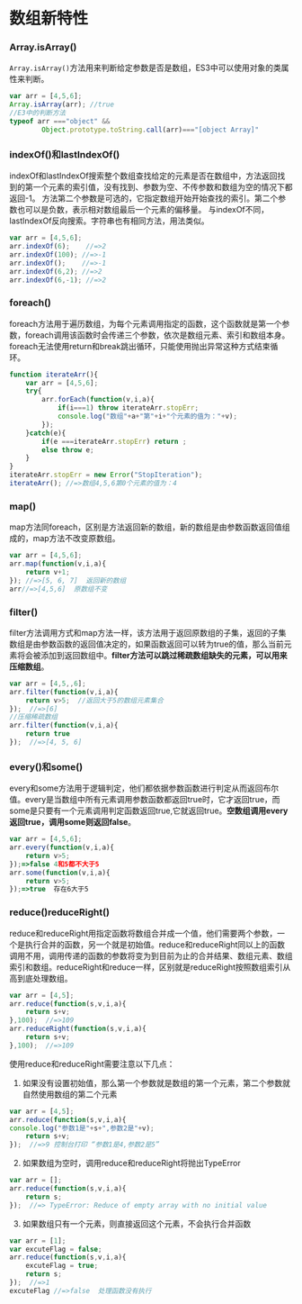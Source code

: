 # 数组新特性

### Array.isArray()
`Array.isArray()`方法用来判断给定参数是否是数组，ES3中可以使用对象的类属性来判断。

```javascript
var arr = [4,5,6];
Array.isArray(arr); //true
//E3中的判断方法
typeof arr ==="object" &&
        Object.prototype.toString.call(arr)==="[object Array]"
```
### indexOf()和lastIndexOf()
indexOf和lastIndexOf搜索整个数组查找给定的元素是否在数组中，方法返回找到的第一个元素的索引值，没有找到、参数为空、不传参数和数组为空的情况下都返回-1。
方法第二个参数是可选的，它指定数组开始开始查找的索引。第二个参数也可以是负数，表示相对数组最后一个元素的偏移量。
与indexOf不同，lastIndexOf反向搜索。字符串也有相同方法，用法类似。

```javascript
var arr = [4,5,6];
arr.indexOf(6);    //=>2
arr.indexOf(100); //=>-1
arr.indexOf();    //=>-1
arr.indexOf(6,2); //=>2
arr.indexOf(6,-1); //=>2
```
### foreach()
foreach方法用于遍历数组，为每个元素调用指定的函数，这个函数就是第一个参数，foreach调用该函数时会传递三个参数，依次是数组元素、索引和数组本身。foreach无法使用return和break跳出循环，只能使用抛出异常这种方式结束循环。

```javascript
function iterateArr(){
    var arr = [4,5,6];
    try{
        arr.forEach(function(v,i,a){
            if(i===1) throw iterateArr.stopErr;
            console.log("数组"+a+"第"+i+"个元素的值为："+v);
        });
    }catch(e){
        if(e ===iterateArr.stopErr) return ;
        else throw e;
    }
}
iterateArr.stopErr = new Error("StopIteration");
iterateArr(); //=>数组4,5,6第0个元素的值为：4
```
### map()
map方法同foreach，区别是方法返回新的数组，新的数组是由参数函数返回值组成的，map方法不改变原数组。

```javascript
var arr = [4,5,6];
arr.map(function(v,i,a){
    return v+1;
}); //=>[5, 6, 7]  返回新的数组
arr//=>[4,5,6]  原数组不变
```
### filter()
filter方法调用方式和map方法一样，该方法用于返回原数组的子集，返回的子集数组是由参数函数的返回值决定的，如果函数返回可以转为true的值，那么当前元素将会被添加到返回数组中。**filter方法可以跳过稀疏数组缺失的元素，可以用来压缩数组**。

```javascript
var arr = [4,5,,6];
arr.filter(function(v,i,a){
    return v>5;  //返回大于5的数组元素集合
});  //=>[6]
//压缩稀疏数组
arr.filter(function(v,i,a){
    return true
});  //=>[4, 5, 6]
```
### every()和some()
every和some方法用于逻辑判定，他们都依据参数函数进行判定从而返回布尔值。every是当数组中所有元素调用参数函数都返回true时，它才返回true，而some是只要有一个元素调用判定函数返回true,它就返回true。**空数组调用every返回true，调用some则返回false**。
```javascript
var arr = [4,5,6];
arr.every(function(v,i,a){
    return v>5;
});=>false 4和5都不大于5
arr.some(function(v,i,a){
    return v>5;
});=>true  存在6大于5
```
### reduce()reduceRight()
reduce和reduceRight用指定函数将数组合并成一个值，他们需要两个参数，一个是执行合并的函数，另一个就是初始值。reduce和reduceRight同以上的函数调用不用，调用传递的函数的参数将变为到目前为止的合并结果、数组元素、数组索引和数组。reduceRight和reduce一样，区别就是reduceRight按照数组索引从高到底处理数组。

```javascript
var arr = [4,5];
arr.reduce(function(s,v,i,a){
    return s+v;
},100);  //=>109
arr.reduceRight(function(s,v,i,a){
    return s+v;
},100);  //=>109
```
使用reduce和reduceRight需要注意以下几点：

  1. 如果没有设置初始值，那么第一个参数就是数组的第一个元素，第二个参数就自然使用数组的第二个元素

```javascript
var arr = [4,5];
arr.reduce(function(s,v,i,a){
console.log("参数1是"+s+",参数2是"+v);
    return s+v;
});  //=>9 控制台打印 “参数1是4,参数2是5”
```
  2. 如果数组为空时，调用reduce和reduceRight将抛出TypeError

```javascript
var arr = [];
arr.reduce(function(s,v,i,a){
    return s;
});  //=> TypeError: Reduce of empty array with no initial value
```
  3. 如果数组只有一个元素，则直接返回这个元素，不会执行合并函数

```javascript
var arr = [1];
var excuteFlag = false;
arr.reduce(function(s,v,i,a){
    excuteFlag = true;
    return s;
});  //=>1
excuteFlag //=>false  处理函数没有执行
```